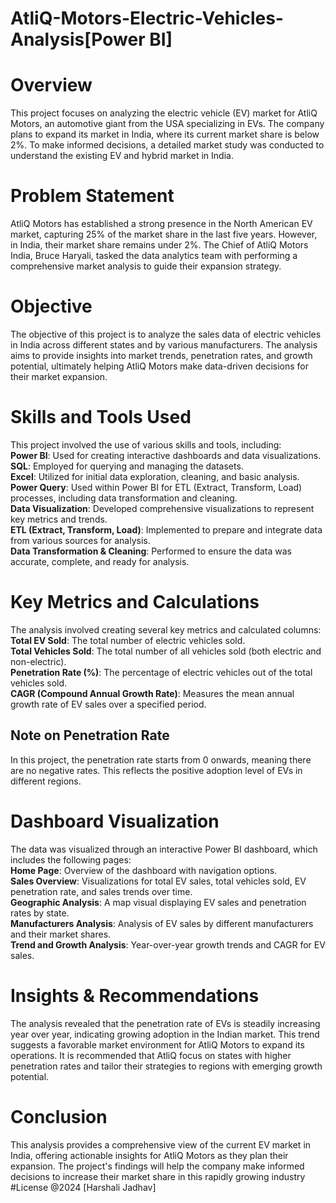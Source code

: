 # AtliQ-Motors-Electric-Vehicles-Analysis[Power BI]
# Overview
This project focuses on analyzing the electric vehicle (EV) market for AtliQ Motors, an automotive giant from the USA specializing in EVs. The company plans to expand its market in India, where its current market share is below 2%. To make informed decisions, a detailed market study was conducted to understand the existing EV and hybrid market in India.
# Problem Statement
AtliQ Motors has established a strong presence in the North American EV market, capturing 25% of the market share in the last five years. However, in India, their market share remains under 2%. The Chief of AtliQ Motors India, Bruce Haryali, tasked the data analytics team with performing a comprehensive market analysis to guide their expansion strategy.
# Objective
The objective of this project is to analyze the sales data of electric vehicles in India across different states and by various manufacturers. The analysis aims to provide insights into market trends, penetration rates, and growth potential, ultimately helping AtliQ Motors make data-driven decisions for their market expansion.
# Skills and Tools Used
This project involved the use of various skills and tools, including:<br>
<b>Power BI</b>: Used for creating interactive dashboards and data visualizations.<br>
<b>SQL</b>: Employed for querying and managing the datasets.<br>
<b>Excel</b>: Utilized for initial data exploration, cleaning, and basic analysis.<br>
<b>Power Query</b>: Used within Power BI for ETL (Extract, Transform, Load) processes, including data transformation and cleaning.<br>
<b>Data Visualization</b>: Developed comprehensive visualizations to represent key metrics and trends.<br>
<b>ETL (Extract, Transform, Load)</b>: Implemented to prepare and integrate data from various sources for analysis.<br>
<b> Data Transformation & Cleaning</b>: Performed to ensure the data was accurate, complete, and ready for analysis.<br>
# Key Metrics and Calculations
The analysis involved creating several key metrics and calculated columns:<br>
<b>Total EV Sold</b>: The total number of electric vehicles sold.<br>
<b>Total Vehicles Sold</b>: The total number of all vehicles sold (both electric and non-electric).<br>
<b>Penetration Rate (%)</b>: The percentage of electric vehicles out of the total vehicles sold.<br>
<b>CAGR (Compound Annual Growth Rate)</b>: Measures the mean annual growth rate of EV sales over a specified period.<br>
## Note on Penetration Rate
In this project, the penetration rate starts from 0 onwards, meaning there are no negative rates. This reflects the positive adoption level of EVs in different regions.
# Dashboard Visualization
The data was visualized through an interactive Power BI dashboard, which includes the following pages:<br>
<b>Home Page</b>: Overview of the dashboard with navigation options.<br>
<b>Sales Overview</b>: Visualizations for total EV sales, total vehicles sold, EV penetration rate, and sales trends over time.<br>
<b>Geographic Analysis</b>: A map visual displaying EV sales and penetration rates by state.<br>
<b>Manufacturers Analysis</b>: Analysis of EV sales by different manufacturers and their market shares.<br>
<b>Trend and Growth Analysis</b>: Year-over-year growth trends and CAGR for EV sales.<br>
# Insights & Recommendations
The analysis revealed that the penetration rate of EVs is steadily increasing year over year, indicating growing adoption in the Indian market. This trend suggests a favorable market environment for AtliQ Motors to expand its operations. It is recommended that AtliQ focus on states with higher penetration rates and tailor their strategies to regions with emerging growth potential.
# Conclusion
This analysis provides a comprehensive view of the current EV market in India, offering actionable insights for AtliQ Motors as they plan their expansion. The project's findings will help the company make informed decisions to increase their market share in this rapidly growing industry
#License
@2024 [Harshali Jadhav]
